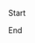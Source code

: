 Start
<!--
MARKRUN-HTML
This text is display
-->
End


<!--MARKRUN-HTML
abcdef
-->


<!--MARKRUN-HTML
abcdef-->


<!--MARKRUN-HTML
abcdef-->
